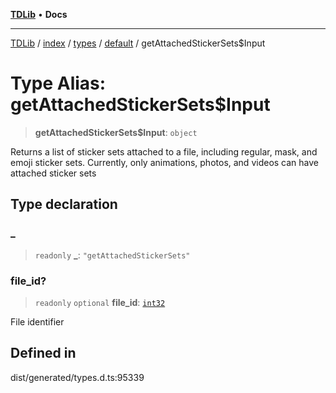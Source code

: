 [**TDLib**](../../../../../../README.md) • **Docs**

***

[TDLib](../../../../../../modules.md) / [index](../../../../../README.md) / [types](../../../README.md) / [default](../README.md) / getAttachedStickerSets$Input

# Type Alias: getAttachedStickerSets$Input

> **getAttachedStickerSets$Input**: `object`

Returns a list of sticker sets attached to a file, including regular, mask, and emoji sticker sets. Currently, only animations, photos, and videos can have attached sticker sets

## Type declaration

### \_

> `readonly` **\_**: `"getAttachedStickerSets"`

### file\_id?

> `readonly` `optional` **file\_id**: [`int32`](int32.md)

File identifier

## Defined in

dist/generated/types.d.ts:95339
